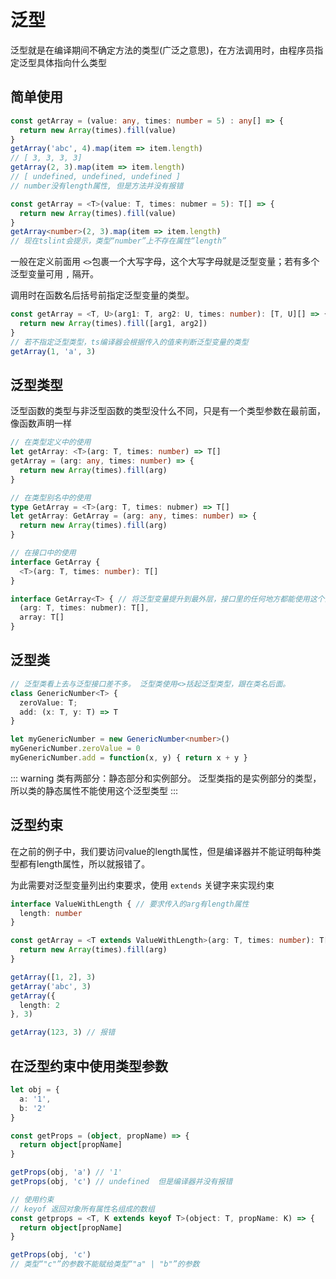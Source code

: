 # 泛型

泛型就是在编译期间不确定方法的类型(广泛之意思)，在方法调用时，由程序员指定泛型具体指向什么类型

## 简单使用
```typescript
const getArray = (value: any, times: number = 5) : any[] => {
  return new Array(times).fill(value)
}
getArray('abc', 4).map(item => item.length)
// [ 3, 3, 3, 3]
getArray(2, 3).map(item => item.length)
// [ undefined, undefined, undefined ]
// number没有length属性, 但是方法并没有报错

const getArray = <T>(value: T, times: nubmer = 5): T[] => {
  return new Array(times).fill(value)
}
getArray<number>(2, 3).map(item => item.length)
// 现在tslint会提示，类型“number”上不存在属性“length”
```

一般在定义前面用 `<>`包裹一个大写字母，这个大写字母就是泛型变量；若有多个泛型变量可用 `,` 隔开。

调用时在函数名后括号前指定泛型变量的类型。

```typescript
const getArray = <T, U>(arg1: T, arg2: U, times: number): [T, U][] => {
  return new Array(times).fill([arg1, arg2])
}
// 若不指定泛型类型，ts编译器会根据传入的值来判断泛型变量的类型
getArray(1, 'a', 3)
```

## 泛型类型

泛型函数的类型与非泛型函数的类型没什么不同，只是有一个类型参数在最前面，像函数声明一样

```typescript
// 在类型定义中的使用
let getArray: <T>(arg: T, times: number) => T[]
getArray = (arg: any, times: number) => {
  return new Array(times).fill(arg)
}

// 在类型别名中的使用
type GetArray = <T>(arg: T, times: nubmer) => T[]
let getArray: GetArray = (arg: any, times: number) => {
  return new Array(times).fill(arg)
}

// 在接口中的使用
interface GetArray {
  <T>(arg: T, times: number): T[]
}

interface GetArray<T> { // 将泛型变量提升到最外层，接口里的任何地方都能使用这个泛型变量
  (arg: T, times: nubmer): T[],
  array: T[]
}
```

## 泛型类

```typescript
// 泛型类看上去与泛型接口差不多。 泛型类使用<>括起泛型类型，跟在类名后面。
class GenericNumber<T> {
  zeroValue: T;
  add: (x: T, y: T) => T
}

let myGenericNumber = new GenericNumber<number>()
myGenericNumber.zeroValue = 0
myGenericNumber.add = function(x, y) { return x + y }
```

::: warning
类有两部分：静态部分和实例部分。 泛型类指的是实例部分的类型，所以类的静态属性不能使用这个泛型类型
:::

## 泛型约束

在之前的例子中，我们要访问value的length属性，但是编译器并不能证明每种类型都有length属性，所以就报错了。

为此需要对泛型变量列出约束要求，使用 `extends` 关键字来实现约束

```typescript
interface ValueWithLength { // 要求传入的arg有length属性
  length: number
}

const getArray = <T extends ValueWithLength>(arg: T, times: number): T[] => {
  return new Array(times).fill(arg)
}

getArray([1, 2], 3)
getArray('abc', 3)
getArray({
  length: 2
}, 3)

getArray(123, 3) // 报错
```

## 在泛型约束中使用类型参数

```typescript
let obj = {
  a: '1',
  b: '2'
}

const getProps = (object, propName) => {
  return object[propName]
}

getProps(obj, 'a') // '1'
getProps(obj, 'c') // undefined  但是编译器并没有报错

// 使用约束
// keyof 返回对象所有属性名组成的数组
const getprops = <T, K extends keyof T>(object: T, propName: K) => {
  return object[propName]
}

getProps(obj, 'c')
// 类型“"c"”的参数不能赋给类型“"a" | "b"”的参数
```
